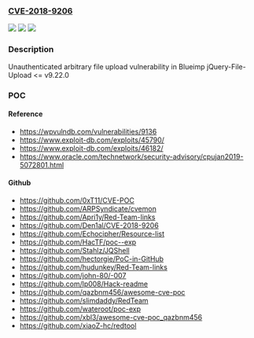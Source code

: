 ### [CVE-2018-9206](https://cve.mitre.org/cgi-bin/cvename.cgi?name=CVE-2018-9206)
![](https://img.shields.io/static/v1?label=Product&message=Blueimp%20jQuery-File-Upload&color=blue)
![](https://img.shields.io/static/v1?label=Version&message=%3C%3D%209.22.0%20&color=brighgreen)
![](https://img.shields.io/static/v1?label=Vulnerability&message=jQuery-File-Upload%20%3C%3D%20v9.22.0%20unauthenticated%20arbitrary%20file%20upload%20vulnerability&color=brighgreen)

### Description

Unauthenticated arbitrary file upload vulnerability in Blueimp jQuery-File-Upload <= v9.22.0

### POC

#### Reference
- https://wpvulndb.com/vulnerabilities/9136
- https://www.exploit-db.com/exploits/45790/
- https://www.exploit-db.com/exploits/46182/
- https://www.oracle.com/technetwork/security-advisory/cpujan2019-5072801.html

#### Github
- https://github.com/0xT11/CVE-POC
- https://github.com/ARPSyndicate/cvemon
- https://github.com/Apri1y/Red-Team-links
- https://github.com/Den1al/CVE-2018-9206
- https://github.com/Echocipher/Resource-list
- https://github.com/HacTF/poc--exp
- https://github.com/Stahlz/JQShell
- https://github.com/hectorgie/PoC-in-GitHub
- https://github.com/hudunkey/Red-Team-links
- https://github.com/john-80/-007
- https://github.com/lp008/Hack-readme
- https://github.com/qazbnm456/awesome-cve-poc
- https://github.com/slimdaddy/RedTeam
- https://github.com/wateroot/poc-exp
- https://github.com/xbl3/awesome-cve-poc_qazbnm456
- https://github.com/xiaoZ-hc/redtool

